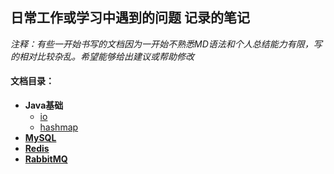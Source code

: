 ## 日常工作或学习中遇到的问题 记录的笔记

*注释：有些一开始书写的文档因为一开始不熟悉MD语法和个人总结能力有限，写的相对比较杂乱。希望能够给出建议或帮助修改*

#### 文档目录：

- **Java基础**
  - [io](/doc/io)
  - [hashmap](/doc/hashmap)
- **[MySQL](/doc/mysql)**
- **[Redis](/doc/redis)**
- **[RabbitMQ](/doc/rabbitmq)**